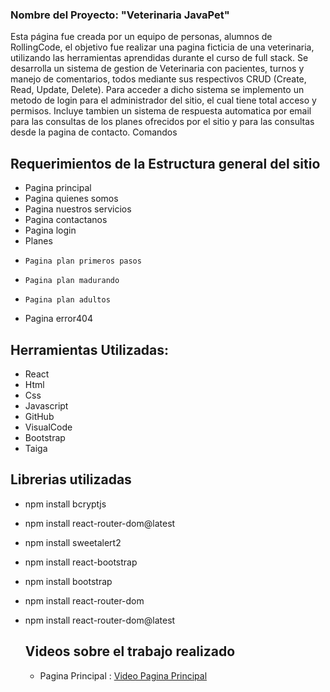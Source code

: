 
### Nombre del Proyecto: "Veterinaria JavaPet"

Esta página fue creada por un equipo de personas, alumnos de RollingCode, el objetivo fue realizar una pagina ficticia de una veterinaria, 
utilizando las herramientas aprendidas durante el curso de full stack.
Se desarrolla un sistema de gestion de Veterinaria con pacientes, turnos y manejo de comentarios, todos mediante sus respectivos CRUD (Create, Read, Update, Delete). 
Para acceder a dicho sistema se implemento un metodo de login para el administrador del sitio, el cual tiene total acceso y permisos.
Incluye tambien un sistema de respuesta automatica por email para las consultas de los planes ofrecidos por el sitio y para las consultas desde la pagina de contacto.
Comandos

## Requerimientos de la Estructura general del sitio
- Pagina principal
- Pagina quienes somos
- Pagina nuestros servicios
- Pagina contactanos
- Pagina login
- Planes
-     Pagina plan primeros pasos
-     Pagina plan madurando
-     Pagina plan adultos
- Pagina error404

## Herramientas Utilizadas:

- React
- Html
- Css
- Javascript
- GitHub
- VisualCode
- Bootstrap
- Taiga 

## Librerias utilizadas

- npm install bcryptjs
- npm install react-router-dom@latest
- npm install sweetalert2
- npm install react-bootstrap 
- npm install bootstrap
- npm install react-router-dom
- npm install react-router-dom@latest

  ## Videos sobre el trabajo realizado
  - Pagina Principal :
[Video Pagina Principal](https://youtu.be/bCk5Yqvvips)

  

## 
